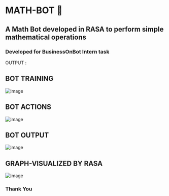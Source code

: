# MATH-BOT 🧮
## A Math Bot developed in RASA to perform simple mathematical operations
### Developed for BusinessOnBot Intern task

OUTPUT :

## BOT TRAINING
![image](https://user-images.githubusercontent.com/86421191/221839016-ae646e42-d380-4d4d-bc6f-006e12d4bfca.png)

## BOT ACTIONS
![image](https://user-images.githubusercontent.com/86421191/221839152-23957c26-f658-4833-8e90-5085431fd756.png)

## BOT OUTPUT
![image](https://user-images.githubusercontent.com/86421191/221840382-b8d40660-60e0-4c0c-a04f-a2680863ce47.png)


## GRAPH-VISUALIZED BY RASA
![image](https://user-images.githubusercontent.com/86421191/221839516-33fc5ef1-ac51-4198-b1e0-d267d81e6004.png)

### Thank You
